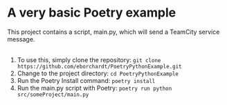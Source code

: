 # A very basic Poetry example
This project contains a script, main.py, which will send a TeamCity service message.<br>
<br>
1. To use this, simply clone the repository: `git clone https://github.com/eborchardt/PoetryPythonExample.git`<br>
2. Change to the project directory: `cd PoetryPythonExample`<br>
3. Run the Poetry Install command: `poetry install`<br>
4. Run the main.py script with Poetry: `poetry run python src/someProject/main.py`<br>
